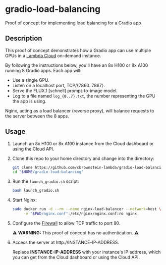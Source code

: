 # gradio-load-balancing
Proof of concept for implementing load balancing for a Gradio app

## Description

This proof of concept demonstrates how a Gradio app can use multiple GPUs in a
[Lambda Cloud](https://cloud.lambdalabs.com/instances) on-demand instance.

By following the instructions below, you'll have an 8x H100 or 8x A100
running 8 Gradio apps. Each app will:

- Use a single GPU.
- Listen on a localhost port, TCP/{7860..7867}.
- Serve the FLUX.1 [schnell] prompt-to-image model.
- Log to a file named `log_{0..7}.txt`, the number representing the GPU the
  app is using.

Nginx, acting as a load balancer (reverse proxy), will balance requests to the
server between the 8 apps.

## Usage

1. Launch an 8x H100 or 8x A100 instance from the Cloud dashboard or using the
   Cloud API.

1. Clone this repo to your home directory and change into the directory:

   ```bash
   git clone https://github.com/cbrownstein-lambda/gradio-load-balancing.git "$HOME/gradio-load-balancing" && \
   cd "$HOME/gradio-load-balancing"
   ```

1. Run the `launch_gradio.sh` script:

   ```bash
   bash launch_gradio.sh
   ```

1. Start Nginx:

   ```bash
   sudo docker run -d --rm --name nginx-load-balancer --network=host \
        -v "$PWD/nginx.conf":/etc/nginx/nginx.conf:ro nginx
   ```

1. Configure the
   [Firewall](https://docs.lambdalabs.com/on-demand-cloud/firewall) to allow
   TCP traffic to port 80.

   ⚠️ **WARNING:** This proof of concept has no authentication. ⚠️

1. Access the server at http://INSTANCE-IP-ADDRESS.

   Replace **INSTANCE-IP-ADDRESS** with your instance's IP address, which you
   can get from the Cloud dashboard or using the Cloud API.
